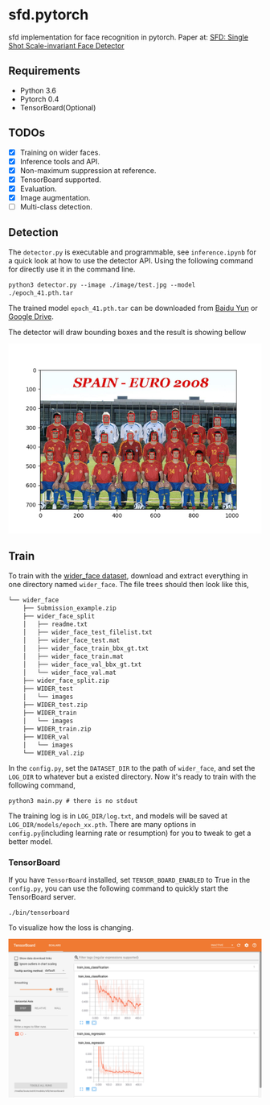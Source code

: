 # sfd.pytorch
sfd implementation for face recognition in pytorch. Paper at: [SFD: Single Shot Scale-invariant Face Detector](https://arxiv.org/abs/1708.05237)

## Requirements

* Python 3.6
* Pytorch 0.4
* TensorBoard(Optional)

## TODOs

- [x] Training on wider faces.
- [x] Inference tools and API.
- [x] Non-maximum suppression at reference.
- [x] TensorBoard supported.
- [x] Evaluation.
- [x] Image augmentation.
- [ ] Multi-class detection.
## Detection

The `detector.py` is executable and programmable, see `inference.ipynb` for a quick look at how to use the detector API. Using the following command for directly use it in the command line.

```
python3 detector.py --image ./image/test.jpg --model ./epoch_41.pth.tar
```

The trained model `epoch_41.pth.tar` can be downloaded from [Baidu Yun](https://pan.baidu.com/s/1hC0GJh98UPZMrNhI_8jbVg) or [Google Drive](https://drive.google.com/open?id=1d8J_GWdez-AZ3oHifmOgKkr8ljWudy2D).

The detector will draw bounding boxes and the result is showing bellow

![](images/show-case.png)

## Train

To train with the [wider_face dataset](http://mmlab.ie.cuhk.edu.hk/projects/WIDERFace/), download and extract everything in one directory named `wider_face`. The file trees should then look like this,
```
└── wider_face
    ├── Submission_example.zip
    ├── wider_face_split
    │   ├── readme.txt
    │   ├── wider_face_test_filelist.txt
    │   ├── wider_face_test.mat
    │   ├── wider_face_train_bbx_gt.txt
    │   ├── wider_face_train.mat
    │   ├── wider_face_val_bbx_gt.txt
    │   └── wider_face_val.mat
    ├── wider_face_split.zip
    ├── WIDER_test
    │   └── images
    ├── WIDER_test.zip
    ├── WIDER_train
    │   └── images
    ├── WIDER_train.zip
    ├── WIDER_val
    │   └── images
    └── WIDER_val.zip
```
In the `config.py`, set the `DATASET_DIR` to the path of `wider_face`, and set the `LOG_DIR` to whatever but a existed directory. Now it's ready to train with the following command,

```
python3 main.py # there is no stdout
```

The training log is in `LOG_DIR/log.txt`, and models will be saved at `LOG_DIR/models/epoch_xx.pth`. There are many options in `config.py`(including learning rate or resumption) for you to tweak to get a better model.


### TensorBoard

If you have `TensorBoard` installed, set `TENSOR_BOARD_ENABLED` to True in the `config.py`, you can use the following command to quickly start the TensorBoard server.

```
./bin/tensorboard
```

To visualize how the loss is changing.

![](images/tensorboard.png)
